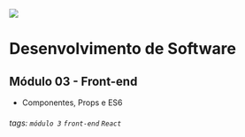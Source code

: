 ![](https://i.imgur.com/xG74tOh.png)

# Desenvolvimento de Software

## Módulo 03 - Front-end

- Componentes, Props e ES6

###### tags: `módulo 3` `front-end` `React`
